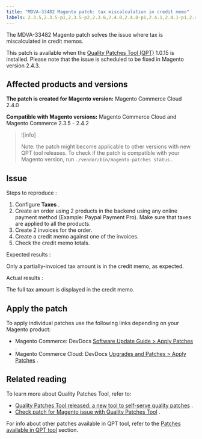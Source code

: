 ```yaml
---
title: "MDVA-33482 Magento patch: tax miscalculation in credit memo"
labels: 2.3.5,2.3.5-p1,2.3.5-p2,2.3.6,2.4.0,2.4.0-p1,2.4.1,2.4.1-p1,2.4.2,QPT 1.0.15,QPT patches,Magento Commerce,Magento Commerce Cloud,Quality Patches Tool,credit memo,tax miscalculated
---
```


The MDVA-33482 Magento patch solves the issue where tax is miscalculated in credit memos.

This patch is available when the [Quality Patches Tool (QPT)](https://devdocs.magento.com/guides/v2.4/comp-mgr/patching.html#mqp) 1.0.15 is installed. Please note that the issue is scheduled to be fixed in Magento version 2.4.3.

## Affected products and versions

 **The patch is created for Magento version:** Magento Commerce Cloud 2.4.0

 **Compatible with Magento versions:** Magento Commerce Cloud and Magento Commerce 2.3.5 - 2.4.2

>![info]
>
>Note: the patch might become applicable to other versions with new QPT tool releases. To check if the patch is compatible with your Magento version, run `./vendor/bin/magento-patches status` .

## Issue

 <span class="wysiwyg-underline">Steps to reproduce</span> :

1. Configure **Taxes** .
1. Create an order using 2 products in the backend using any online payment method (Example: Paypal Payment Pro). Make sure that taxes are applied to all the products.
1. Create 2 invoices for the order.
1. Create a credit memo against one of the invoices.
1. Check the credit memo totals.

 <span class="wysiwyg-underline">Expected results</span> :

Only a partially-invoiced tax amount is in the credit memo, as expected.

 <span class="wysiwyg-underline">Actual results</span> :

The full tax amount is displayed in the credit memo.

## Apply the patch

To apply individual patches use the following links depending on your Magento product:

* Magento Commerce: DevDocs [Software Update Guide > Apply Patches](https://devdocs.magento.com/guides/v2.4/comp-mgr/patching.html) .
* Magento Commerce Cloud: DevDocs [Upgrades and Patches > Apply Patches](https://devdocs.magento.com/cloud/project/project-patch.html) .

## Related reading

To learn more about Quality Patches Tool, refer to:

* [Quality Patches Tool released: a new tool to self-serve quality patches](https://support.magento.com/hc/en-us/articles/360047139492) .
* [Check patch for Magento issue with Quality Patches Tool](https://support.magento.com/hc/en-us/articles/360047125252) .

For info about other patches available in QPT tool, refer to the [Patches available in QPT tool](https://support.magento.com/hc/en-us/sections/360010506631-Patches-available-in-QPT-tool-) section.